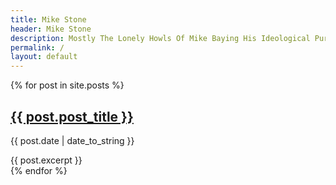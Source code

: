 ```yaml
---
title: Mike Stone 
header: Mike Stone 
description: Mostly The Lonely Howls Of Mike Baying His Ideological Purity At The Moon 
permalink: /
layout: default
---
```


{% for post in site.posts %}
  <h2><a href="{{ post.url }}">{{ post.post_title }}</a></h2>
  {{ post.date | date_to_string }}

  {{ post.excerpt }}<br>
{% endfor %}
